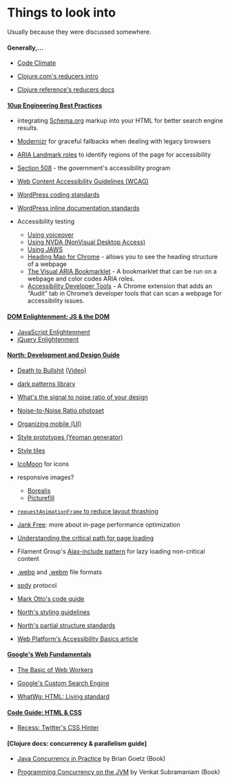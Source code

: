 # Things to look into

Usually because they were discussed somewhere.

#### Generally,...

* [Code Climate](https://codeclimate.com/)

* [Clojure.com's reducers intro](http://clojure.com/blog/2012/05/08/reducers-a-library-and-model-for-collection-processing.html)

* [Clojure reference's reducers docs](https://clojure.org/reference/reducers)


#### [10up Engineering Best Practices](https://github.com/10up/Engineering-Best-Practices)

* integrating [Schema.org](https://schema.org/docs/schemas.html) markup into your HTML for better search engine results.

* [Modernizr](https://modernizr.com/docs) for graceful fallbacks when dealing with legacy browsers

* [ARIA Landmark roles](https://www.w3.org/WAI/GL/wiki/Using_ARIA_landmarks_to_identify_regions_of_a_page) to identify regions of the page for accessibility

* [Section 508](https://www.section508.gov/) - the government's accessibility program

* [Web Content Accessibility Guidelines (WCAG)](https://www.w3.org/WAI/intro/wcag)

* [WordPress coding standards](https://make.wordpress.org/core/handbook/best-practices/coding-standards/)

* [WordPress inline documentation standards](https://make.wordpress.org/core/handbook/best-practices/inline-documentation-standards/)

* Accessibility testing
  - [Using voiceover](http://webaim.org/articles/voiceover/)
  - [Using NVDA (NonVisual Desktop Access)](http://webaim.org/articles/nvda/)
  - [Using JAWS](http://webaim.org/articles/jaws/)
  - [Heading Map for Chrome](https://chrome.google.com/webstore/detail/headingsmap/flbjommegcjonpdmenkdiocclhjacmbi?hl=en) - allows you to see the heading structure of a webpage
  - [The Visual ARIA Bookmarklet](http://whatsock.com/training/matrices/visual-aria.htm) - A bookmarklet that can be run on a webpage and color codes ARIA roles.
  - [Accessibility Developer Tools](https://chrome.google.com/webstore/detail/accessibility-developer-t/fpkknkljclfencbdbgkenhalefipecmb) - A Chrome extension that adds an “Audit” tab in Chrome’s developer tools that can scan a webpage for accessibility issues.


#### [DOM Enlightenment: JS & the DOM](http://domenlightenment.com/)

* [JavaScript Enlightenment](http://javascriptenlightenment.com/)
* [jQuery Enlightenment](http://jqueryenlightenment.com/)


#### [North: Development and Design Guide](https://github.com/north/north)

* [Death to Bullshit](http://www.slideshare.net/bradfrostweb/death-to-bullshit) [(Video)](https://www.youtube.com/watch?v=nE0CRMm59BY)

* [dark patterns library](http://darkpatterns.org/)

* [What's the signal to noise ratio of your design](http://www.vanseodesign.com/web-design/signal-to-noise-ratio/)

* [Noise-to-Noise Ratio photoset](http://www.flickr.com/photos/merlin/sets/72157622077100537/)

* [Organizing mobile (UI)](http://alistapart.com/article/organizing-mobile)

* [Style prototypes (Yeoman generator)](https://github.com/team-sass/generator-style-prototype)

* [Style tiles](http://styletil.es/)

* [IcoMoon](http://icomoon.io/app/) for icons

* responsive images?
  - [Borealis](https://github.com/Snugug/borealis)
  - [Picturefill](https://github.com/scottjehl/picturefill)

* [`requestAnimationFrame` to reduce layout thrashing](http://www.paulirish.com/2011/requestanimationframe-for-smart-animating/)

* [Jank Free](http://jankfree.org/): more about in-page performance optimization

* [Understanding the critical path for page loading](http://sethgodin.typepad.com/seths_blog/2013/11/understanding-critical-path.html)

* Filament Group's [Ajax-include pattern](https://github.com/filamentgroup/Ajax-Include-Pattern/) for lazy loading non-critical content

* [.webp](https://developers.google.com/speed/webp/) and [.webm](http://www.webmproject.org/) file formats

* [spdy](http://www.chromium.org/spdy/spdy-whitepaper) protocol

* [Mark Otto's code guide](http://mdo.github.io/code-guide/)

* [North's styling guidelines](http://pointnorth.io/#styling)

* [North's partial structure standards](http://pointnorth.io/#partial-structure)

* [Web Platform's Accessibility Basics article](http://docs.webplatform.org/wiki/concepts/accessibility)


#### [Google's Web Fundamentals]()

* [The Basic of Web Workers](https://www.html5rocks.com/en/tutorials/workers/basics/)
* [Google's Custom Search Engine](https://cse.google.com/cse/)

* [WhatWg: HTML: Living standard](https://html.spec.whatwg.org/)


#### [Code Guide: HTML & CSS](https://github.com/mdo/code-guide)

* [Recess: Twitter's CSS Hinter](https://twitter.github.io/recess/)


#### [Clojure docs: concurrency & parallelism guide]

* [Java Concurrency in Practice](https://www.amazon.com/Java-Concurrency-Practice-Brian-Goetz/dp/0321349601) by Brian Goetz (Book)

* [Programming Concurrency on the JVM](https://pragprog.com/book/vspcon/programming-concurrency-on-the-jvm) by Venkat Subramaniam (Book)
